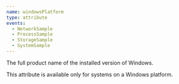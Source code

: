 ```yaml
---
name: windowsPlatform
type: attribute
events:
  - NetworkSample
  - ProcessSample
  - StorageSample
  - SystemSample
---
```


The full product name of the installed version of Windows.

This attribute is available only for systems on a Windows platform.